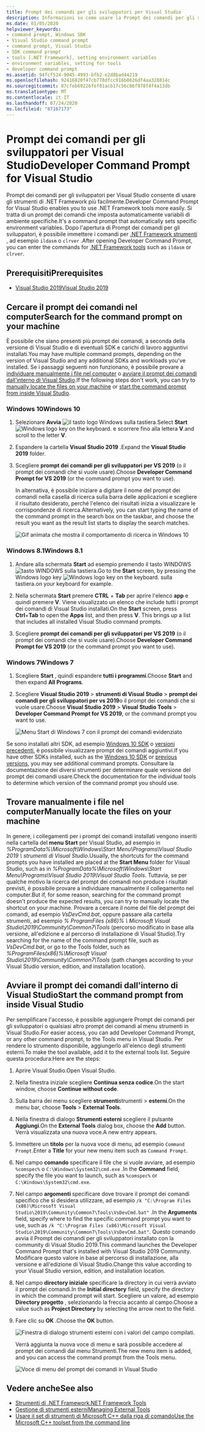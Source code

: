 ```yaml
---
title: Prompt dei comandi per gli sviluppatori per Visual Studio
description: Informazioni su come usare la Prompt dei comandi per gli sviluppatori per Visual Studio, che consente di usare gli strumenti .NET in modo più semplice. Imposta automaticamente variabili di ambiente specifiche.
ms.date: 01/05/2020
helpviewer_keywords:
- command prompt, Windows SDK
- Visual Studio command prompt
- command prompt, Visual Studio
- SDK command prompt
- tools [.NET Framework], setting environment variables
- environment variables, setting for tools
- developer command prompt
ms.assetid: 94fcf524-9045-4993-bfb2-e2d8bad44219
ms.openlocfilehash: 92416820f47cb778dfcc916b8626df4aa328814c
ms.sourcegitcommit: 87cfeb69226fef01acb17c56c86f978f4f4a13db
ms.translationtype: MT
ms.contentlocale: it-IT
ms.lasthandoff: 07/24/2020
ms.locfileid: "87167173"
---
```

# <a name="developer-command-prompt-for-visual-studio"></a><span data-ttu-id="af1a7-104">Prompt dei comandi per gli sviluppatori per Visual Studio</span><span class="sxs-lookup"><span data-stu-id="af1a7-104">Developer Command Prompt for Visual Studio</span></span>

<span data-ttu-id="af1a7-105">Prompt dei comandi per gli sviluppatori per Visual Studio consente di usare gli strumenti di .NET Framework più facilmente.</span><span class="sxs-lookup"><span data-stu-id="af1a7-105">Developer Command Prompt for Visual Studio enables you to use .NET Framework tools more easily.</span></span> <span data-ttu-id="af1a7-106">Si tratta di un prompt dei comandi che imposta automaticamente variabili di ambiente specifiche.</span><span class="sxs-lookup"><span data-stu-id="af1a7-106">It's a command prompt that automatically sets specific environment variables.</span></span> <span data-ttu-id="af1a7-107">Dopo l'apertura di Prompt dei comandi per gli sviluppatori, è possibile immettere i comandi per [.NET Framework strumenti](index.md) , ad esempio `ildasm` o `clrver` .</span><span class="sxs-lookup"><span data-stu-id="af1a7-107">After opening Developer Command Prompt, you can enter the commands for [.NET Framework tools](index.md) such as `ildasm` or `clrver`.</span></span>

## <a name="prerequisites"></a><span data-ttu-id="af1a7-108">Prerequisiti</span><span class="sxs-lookup"><span data-stu-id="af1a7-108">Prerequisites</span></span>

- [<span data-ttu-id="af1a7-109">Visual Studio 2019</span><span class="sxs-lookup"><span data-stu-id="af1a7-109">Visual Studio 2019</span></span>](https://visualstudio.microsoft.com/downloads/?utm_medium=microsoft&utm_source=docs.microsoft.com&utm_campaign=inline+link&utm_content=download+vs2019)

## <a name="search-for-the-command-prompt-on-your-machine"></a><span data-ttu-id="af1a7-110">Cercare il prompt dei comandi nel computer</span><span class="sxs-lookup"><span data-stu-id="af1a7-110">Search for the command prompt on your machine</span></span>

<span data-ttu-id="af1a7-111">È possibile che siano presenti più prompt dei comandi, a seconda della versione di Visual Studio e di eventuali SDK e carichi di lavoro aggiuntivi installati.</span><span class="sxs-lookup"><span data-stu-id="af1a7-111">You may have multiple command prompts, depending on the version of Visual Studio and any additional SDKs and workloads you've installed.</span></span> <span data-ttu-id="af1a7-112">Se i passaggi seguenti non funzionano, è possibile provare a [individuare manualmente i file nel computer](#manually-locate-the-files-on-your-machine) o [avviare il prompt dei comandi dall'interno di Visual Studio](#start-the-command-prompt-from-inside-visual-studio).</span><span class="sxs-lookup"><span data-stu-id="af1a7-112">If the following steps don't work, you can try to [manually locate the files on your machine](#manually-locate-the-files-on-your-machine) or [start the command prompt from inside Visual Studio](#start-the-command-prompt-from-inside-visual-studio).</span></span>

### <a name="windows-10"></a><span data-ttu-id="af1a7-113">Windows 10</span><span class="sxs-lookup"><span data-stu-id="af1a7-113">Windows 10</span></span>

1. <span data-ttu-id="af1a7-114">Selezionare **Avvia** ![ il tasto logo Windows sulla tastiera.](./media/developer-command-prompt-for-vs/windows-logo-key-graphic.png)</span><span class="sxs-lookup"><span data-stu-id="af1a7-114">Select **Start** ![Windows logo key on the keyboard.](./media/developer-command-prompt-for-vs/windows-logo-key-graphic.png)</span></span> <span data-ttu-id="af1a7-115">e scorrere fino alla lettera **V**.</span><span class="sxs-lookup"><span data-stu-id="af1a7-115">and scroll to the letter **V**.</span></span>

1. <span data-ttu-id="af1a7-116">Espandere la cartella **Visual Studio 2019** .</span><span class="sxs-lookup"><span data-stu-id="af1a7-116">Expand the **Visual Studio 2019** folder.</span></span>

1. <span data-ttu-id="af1a7-117">Scegliere **prompt dei comandi per gli sviluppatori per VS 2019** (o il prompt dei comandi che si vuole usare).</span><span class="sxs-lookup"><span data-stu-id="af1a7-117">Choose **Developer Command Prompt for VS 2019** (or the command prompt you want to use).</span></span>

   <span data-ttu-id="af1a7-118">In alternativa, è possibile iniziare a digitare il nome del prompt dei comandi nella casella di ricerca sulla barra delle applicazioni e scegliere il risultato desiderato, perché l'elenco dei risultati inizia a visualizzare le corrispondenze di ricerca.</span><span class="sxs-lookup"><span data-stu-id="af1a7-118">Alternatively, you can start typing the name of the command prompt in the search box on the taskbar, and choose the result you want as the result list starts to display the search matches.</span></span>

   ![Gif animata che mostra il comportamento di ricerca in Windows 10](./media/developer-command-prompt-for-vs/windows10-search.gif)

### <a name="windows-81"></a><span data-ttu-id="af1a7-120">Windows 8.1</span><span class="sxs-lookup"><span data-stu-id="af1a7-120">Windows 8.1</span></span>

1. <span data-ttu-id="af1a7-121">Andare alla schermata **Start** ad esempio premendo il tasto WINDOWS![tasto WINDOWS sulla tastiera.](./media/developer-command-prompt-for-vs/windows-logo-key-graphic.png)</span><span class="sxs-lookup"><span data-stu-id="af1a7-121">Go to the **Start** screen, by pressing the Windows logo key ![Windows logo key on the keyboard.](./media/developer-command-prompt-for-vs/windows-logo-key-graphic.png)</span></span> <span data-ttu-id="af1a7-122">sulla tastiera.</span><span class="sxs-lookup"><span data-stu-id="af1a7-122">on your keyboard for example.</span></span>

1. <span data-ttu-id="af1a7-123">Nella schermata **Start** premere **CTRL** + **Tab** per aprire l'elenco **app** e quindi premere **V**. Viene visualizzato un elenco che include tutti i prompt dei comandi di Visual Studio installati.</span><span class="sxs-lookup"><span data-stu-id="af1a7-123">On the **Start** screen, press **Ctrl**+**Tab** to open the **Apps** list, and then press **V**. This brings up a list that includes all installed Visual Studio command prompts.</span></span>

1. <span data-ttu-id="af1a7-124">Scegliere **prompt dei comandi per gli sviluppatori per VS 2019** (o il prompt dei comandi che si vuole usare).</span><span class="sxs-lookup"><span data-stu-id="af1a7-124">Choose **Developer Command Prompt for VS 2019** (or the command prompt you want to use).</span></span>

### <a name="windows-7"></a><span data-ttu-id="af1a7-125">Windows 7</span><span class="sxs-lookup"><span data-stu-id="af1a7-125">Windows 7</span></span>

1. <span data-ttu-id="af1a7-126">Scegliere **Start** , quindi espandere **tutti i programmi**.</span><span class="sxs-lookup"><span data-stu-id="af1a7-126">Choose **Start** and then expand **All Programs**.</span></span>

1. <span data-ttu-id="af1a7-127">Scegliere **Visual Studio 2019**  >  **strumenti di Visual Studio**  >  **prompt dei comandi per gli sviluppatori per vs 2019**o il prompt dei comandi che si vuole usare.</span><span class="sxs-lookup"><span data-stu-id="af1a7-127">Choose **Visual Studio 2019** > **Visual Studio Tools** > **Developer Command Prompt for VS 2019**, or the command prompt you want to use.</span></span>

   ![Menu Start di Windows 7 con il prompt dei comandi evidenziato](./media/developer-command-prompt-for-vs/windows7-menu.png)

<span data-ttu-id="af1a7-129">Se sono installati altri SDK, ad esempio [Windows 10 SDK](https://developer.microsoft.com/windows/downloads/windows-10-sdk) o [versioni precedenti](https://developer.microsoft.com/windows/downloads/sdk-archive), è possibile visualizzare prompt dei comandi aggiuntivi.</span><span class="sxs-lookup"><span data-stu-id="af1a7-129">If you have other SDKs installed, such as the [Windows 10 SDK](https://developer.microsoft.com/windows/downloads/windows-10-sdk) or [previous versions](https://developer.microsoft.com/windows/downloads/sdk-archive), you may see additional command prompts.</span></span> <span data-ttu-id="af1a7-130">Consultare la documentazione dei diversi strumenti per determinare quale versione del prompt dei comandi usare.</span><span class="sxs-lookup"><span data-stu-id="af1a7-130">Check the documentation for the individual tools to determine which version of the command prompt you should use.</span></span>

## <a name="manually-locate-the-files-on-your-machine"></a><span data-ttu-id="af1a7-131">Trovare manualmente i file nel computer</span><span class="sxs-lookup"><span data-stu-id="af1a7-131">Manually locate the files on your machine</span></span>

<span data-ttu-id="af1a7-132">In genere, i collegamenti per i prompt dei comandi installati vengono inseriti nella cartella del **menu Start** per Visual Studio, ad esempio in *%ProgramData%\Microsoft\Windows\Start Menu\Programs\Visual Studio 2019 \ strumenti di Visual Studio*.</span><span class="sxs-lookup"><span data-stu-id="af1a7-132">Usually, the shortcuts for the command prompts you have installed are placed at the **Start Menu** folder for Visual Studio, such as in *%ProgramData%\Microsoft\Windows\Start Menu\Programs\Visual Studio 2019\Visual Studio Tools*.</span></span> <span data-ttu-id="af1a7-133">Tuttavia, se per qualche motivo la ricerca del prompt dei comandi non produce i risultati previsti, è possibile provare a individuare manualmente il collegamento nel computer.</span><span class="sxs-lookup"><span data-stu-id="af1a7-133">But if, for some reason, searching for the command prompt doesn't produce the expected results, you can try to manually locate the shortcut on your machine.</span></span> <span data-ttu-id="af1a7-134">Provare a cercare il nome del file del prompt dei comandi, ad esempio *VsDevCmd.bat*, oppure passare alla cartella strumenti, ad esempio *% ProgramFiles (x86)% \ Microsoft Visual Studio\2019\Community\Common7\Tools* (percorso modificato in base alla versione, all'edizione e al percorso di installazione di Visual Studio).</span><span class="sxs-lookup"><span data-stu-id="af1a7-134">Try searching for the name of the command prompt file, such as *VsDevCmd.bat*, or go to the Tools folder, such as *%ProgramFiles(x86)%\Microsoft Visual Studio\2019\Community\Common7\Tools* (path changes according to your Visual Studio version, edition, and installation location).</span></span>

## <a name="start-the-command-prompt-from-inside-visual-studio"></a><span data-ttu-id="af1a7-135">Avviare il prompt dei comandi dall'interno di Visual Studio</span><span class="sxs-lookup"><span data-stu-id="af1a7-135">Start the command prompt from inside Visual Studio</span></span>

<span data-ttu-id="af1a7-136">Per semplificare l'accesso, è possibile aggiungere Prompt dei comandi per gli sviluppatori o qualsiasi altro prompt dei comandi al menu strumenti in Visual Studio.</span><span class="sxs-lookup"><span data-stu-id="af1a7-136">For easier access, you can add Developer Command Prompt, or any other command prompt, to the Tools menu in Visual Studio.</span></span> <span data-ttu-id="af1a7-137">Per rendere lo strumento disponibile, aggiungerlo all'elenco degli strumenti esterni.</span><span class="sxs-lookup"><span data-stu-id="af1a7-137">To make the tool available, add it to the external tools list.</span></span> <span data-ttu-id="af1a7-138">Seguire questa procedura:</span><span class="sxs-lookup"><span data-stu-id="af1a7-138">Here are the steps:</span></span>

1. <span data-ttu-id="af1a7-139">Aprire Visual Studio.</span><span class="sxs-lookup"><span data-stu-id="af1a7-139">Open Visual Studio.</span></span>

1. <span data-ttu-id="af1a7-140">Nella finestra iniziale scegliere **Continua senza codice**.</span><span class="sxs-lookup"><span data-stu-id="af1a7-140">On the start window, choose **Continue without code**.</span></span>

1. <span data-ttu-id="af1a7-141">Sulla barra dei menu scegliere **strumenti**strumenti  >  **esterni**.</span><span class="sxs-lookup"><span data-stu-id="af1a7-141">On the menu bar, choose **Tools** > **External Tools**.</span></span>

1. <span data-ttu-id="af1a7-142">Nella finestra di dialogo **Strumenti esterni** scegliere il pulsante **Aggiungi**.</span><span class="sxs-lookup"><span data-stu-id="af1a7-142">On the **External Tools** dialog box, choose the **Add** button.</span></span> <span data-ttu-id="af1a7-143">Verrà visualizzata una nuova voce.</span><span class="sxs-lookup"><span data-stu-id="af1a7-143">A new entry appears.</span></span>

1. <span data-ttu-id="af1a7-144">Immettere un **titolo** per la nuova voce di menu, ad esempio `Command Prompt`.</span><span class="sxs-lookup"><span data-stu-id="af1a7-144">Enter a **Title** for your new menu item such as `Command Prompt`.</span></span>

1. <span data-ttu-id="af1a7-145">Nel campo **comando** specificare il file che si vuole avviare, ad esempio `%comspec%` o `C:\Windows\System32\cmd.exe` .</span><span class="sxs-lookup"><span data-stu-id="af1a7-145">In the **Command** field, specify the file you want to launch, such as `%comspec%` or `C:\Windows\System32\cmd.exe`.</span></span>

1. <span data-ttu-id="af1a7-146">Nel campo **argomenti** specificare dove trovare il prompt dei comandi specifico che si desidera utilizzare, ad esempio `/k "C:\Program Files (x86)\Microsoft Visual Studio\2019\Community\Common7\Tools\VsDevCmd.bat"` .</span><span class="sxs-lookup"><span data-stu-id="af1a7-146">In the **Arguments** field, specify where to find the specific command prompt you want to use, such as `/k "C:\Program Files (x86)\Microsoft Visual Studio\2019\Community\Common7\Tools\VsDevCmd.bat"`.</span></span> <span data-ttu-id="af1a7-147">Questo comando avvia il Prompt dei comandi per gli sviluppatori installato con la community di Visual Studio 2019.</span><span class="sxs-lookup"><span data-stu-id="af1a7-147">This command launches the Developer Command Prompt that's installed with Visual Studio 2019 Community.</span></span> <span data-ttu-id="af1a7-148">Modificare questo valore in base al percorso di installazione, alla versione e all'edizione di Visual Studio.</span><span class="sxs-lookup"><span data-stu-id="af1a7-148">Change this value according to your Visual Studio version, edition, and installation location.</span></span>

1. <span data-ttu-id="af1a7-149">Nel campo **directory iniziale** specificare la directory in cui verrà avviato il prompt dei comandi.</span><span class="sxs-lookup"><span data-stu-id="af1a7-149">In the **Initial directory** field, specify the directory in which the command prompt will start.</span></span> <span data-ttu-id="af1a7-150">Scegliere un valore, ad esempio **Directory progetto** , selezionando la freccia accanto al campo.</span><span class="sxs-lookup"><span data-stu-id="af1a7-150">Choose a value such as **Project Directory** by selecting the arrow next to the field.</span></span>

1. <span data-ttu-id="af1a7-151">Fare clic su **OK** .</span><span class="sxs-lookup"><span data-stu-id="af1a7-151">Choose the **OK** button.</span></span>

   ![Finestra di dialogo strumenti esterni con i valori del campo compilati.](./media/developer-command-prompt-for-vs/add-external-tool.png)

   <span data-ttu-id="af1a7-153">Verrà aggiunta la nuova voce di menu e sarà possibile accedere al prompt dei comandi dal menu Strumenti.</span><span class="sxs-lookup"><span data-stu-id="af1a7-153">The new menu item is added, and you can access the command prompt from the Tools menu.</span></span>

   ![Voce di menu del prompt dei comandi in Visual Studio](./media/developer-command-prompt-for-vs/command-prompt-vs-menu.png)

## <a name="see-also"></a><span data-ttu-id="af1a7-155">Vedere anche</span><span class="sxs-lookup"><span data-stu-id="af1a7-155">See also</span></span>

- [<span data-ttu-id="af1a7-156">Strumenti di .NET Framework</span><span class="sxs-lookup"><span data-stu-id="af1a7-156">.NET Framework Tools</span></span>](index.md)
- [<span data-ttu-id="af1a7-157">Gestione di strumenti esterni</span><span class="sxs-lookup"><span data-stu-id="af1a7-157">Managing External Tools</span></span>](/visualstudio/ide/managing-external-tools)
- [<span data-ttu-id="af1a7-158">Usare il set di strumenti di Microsoft C++ dalla riga di comando</span><span class="sxs-lookup"><span data-stu-id="af1a7-158">Use the Microsoft C++ toolset from the command line</span></span>](/cpp/build/building-on-the-command-line)

